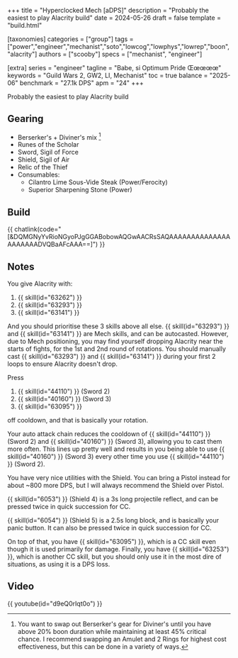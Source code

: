 +++
title = "Hyperclocked Mech [aDPS]"
description = "Probably the easiest to play Alacrity build"
date = 2024-05-26
draft = false
template = "build.html"

[taxonomies]
categories = ["group"]
tags = ["power","engineer","mechanist","soto","lowcog","lowphys","lowrep","boon","alacrity"]
authors = ["scooby"]
specs = ["mechanist", "engineer"]

[extra]
series = "engineer"
tagline = "Babe, si Optimum Pride Œœœœœ"
keywords = "Guild Wars 2, GW2, LI, Mechanist"
toc = true
balance = "2025-06"
benchmark = "27.1k DPS"
apm = "24"
+++

Probably the easiest to play Alacrity build

## Gearing

- Berserker's + Diviner's mix [^1]
- Runes of the Scholar
- Sword, Sigil of Force
- Shield, Sigil of Air
- Relic of the Thief
- Consumables:
  - Cilantro Lime Sous-Vide Steak (Power/Ferocity)
  - Superior Sharpening Stone (Power)
 
[^1]: You want to swap out Berserker's gear for Diviner's until you have above 20% boon duration while maintaining at least 45% critical chance. I recommend swapping an Amulet and 2 Rings for highest cost effectiveness, but this can be done in a variety of ways.

## Build

{{ chatlink(code="[&DQMGNyYvRioNGyoPJgGGABobowAQGwAACRsSAQAAAAAAAAAAAAAAAAAAAAADVQBaAFcAAA==]") }}

## Notes

You give Alacrity with:
1. {{ skill(id="63262") }}  
1. {{ skill(id="63293") }}  
1. {{ skill(id="63141") }}

And you should prioritise these 3 skills above all else. {{ skill(id="63293") }} and {{ skill(id="63141") }} are Mech skills, and can be autocasted. However, due to Mech positioning, you may find yourself dropping Alacrity near the starts of fights, for the 1st and 2nd round of rotations. You should manually cast {{ skill(id="63293") }} and {{ skill(id="63141") }} during your first 2 loops to ensure Alacrity doesn't drop.

Press

1. {{ skill(id="44110") }} (Sword 2)  
1. {{ skill(id="40160") }} (Sword 3)  
1. {{ skill(id="63095") }}  

off cooldown, and that is basically your rotation.

Your auto attack chain reduces the cooldown of {{ skill(id="44110") }} (Sword 2) and {{ skill(id="40160") }} (Sword 3), allowing you to cast them more often. This lines up pretty well and results in you being able to use {{ skill(id="40160") }} (Sword 3) every other time you use {{ skill(id="44110") }} (Sword 2).

You have very nice utilities with the Shield. You can bring a Pistol instead for about ~800 more DPS, but I will always recommend the Shield over Pistol. 

{{ skill(id="6053") }} (Shield 4) is a 3s long projectile reflect, and can be pressed twice in quick succession for CC. 

{{ skill(id="6054") }} (Shield 5) is a 2.5s long block, and is basically your panic button. It can also be pressed twice in quick succession for CC.

On top of that, you have {{ skill(id="63095") }}, which is a CC skill even though it is used primarily for damage. Finally, you have {{ skill(id="63253") }}, which is another CC skill, but you should only use it in the most dire of situations, as using it is a DPS loss.

## Video

{{ youtube(id="d9eQ0rIqt0o") }}
